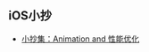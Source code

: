 ## iOS小抄
* [小抄集：Animation and 性能优化](https://github.com/JerryNil/iOSNotes/blob/master/iOS%E5%B0%8F%E6%8A%84%EF%BC%9AAnimation%20and%20%E6%80%A7%E8%83%BD%E4%BC%98%E5%8C%96/README.md)
